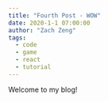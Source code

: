 ```yaml
---
title: "Fourth Post - WOW"
date: 2020-1-1 07:00:00
author: "Zach Zeng"
tags:
  - code
  - game
  - react
  - tutorial
---
```


Welcome to my blog!
